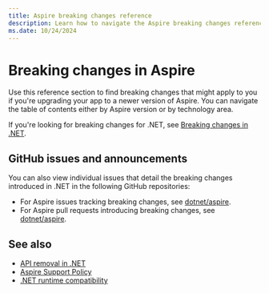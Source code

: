 ```yaml
---
title: Aspire breaking changes reference
description: Learn how to navigate the Aspire breaking changes reference.
ms.date: 10/24/2024
---
```


# Breaking changes in Aspire

Use this reference section to find breaking changes that might apply to you if you're upgrading your app to a newer version of Aspire. You can navigate the table of contents either by Aspire version or by technology area.

If you're looking for breaking changes for .NET, see [Breaking changes in .NET](/dotnet/core/compatibility/breaking-changes).

## GitHub issues and announcements

You can also view individual issues that detail the breaking changes introduced in .NET in the following GitHub repositories:

- For Aspire issues tracking breaking changes, see [dotnet/aspire](https://github.com/dotnet/aspire/issues?q=is%3Aissue%20label%3Abreaking-change).
- For Aspire pull requests introducing breaking changes, see [dotnet/aspire](https://github.com/dotnet/aspire/pulls?q=is%3Apr+label%3Abreaking-change).

## See also

- [API removal in .NET](api-removal.md)
- [Aspire Support Policy](https://dotnet.microsoft.com/platform/support/policy/aspire)
- [.NET runtime compatibility](/dotnet/core/versions/#net-runtime-compatibility)
